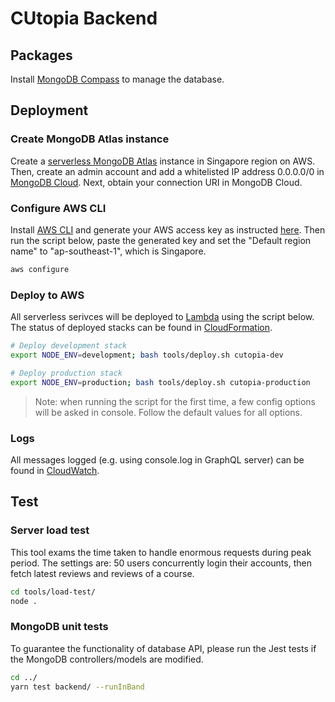 # CUtopia Backend

## Packages

Install [MongoDB Compass](https://www.mongodb.com/try/download/compass) to manage the database.

## Deployment

### Create MongoDB Atlas instance
Create a [serverless MongoDB Atlas](https://www.mongodb.com/pricing) instance in Singapore region on AWS. Then, create an admin account and add a whitelisted IP address 0.0.0.0/0 in [MongoDB Cloud](https://cloud.mongodb.com/). Next, obtain your connection URI in MongoDB Cloud.

### Configure AWS CLI
Install [AWS CLI](https://docs.aws.amazon.com/cli/latest/userguide/getting-started-install.html) and generate your AWS access key as instructed [here](https://docs.aws.amazon.com/general/latest/gr/aws-sec-cred-types.html#access-keys-and-secret-access-keys). Then run the script below, paste the generated key and set the "Default region name" to "ap-southeast-1", which is Singapore.

```bash
aws configure
```

### Deploy to AWS
All serverless serivces will be deployed to [Lambda](https://aws.amazon.com/lambda/) using the script below. The status of deployed stacks can be found in [CloudFormation](https://aws.amazon.com/cloudformation/).

```bash
# Deploy development stack
export NODE_ENV=development; bash tools/deploy.sh cutopia-dev

# Deploy production stack
export NODE_ENV=production; bash tools/deploy.sh cutopia-production
```

> Note: when running the script for the first time, a few config options will be asked in console. Follow the default values for all options.

### Logs
All messages logged (e.g. using console.log in GraphQL server) can be found in [CloudWatch](https://aws.amazon.com/cloudwatch/).

## Test
### Server load test
This tool exams the time taken to handle enormous requests during peak period. The settings are: 50 users concurrently login their accounts, then fetch latest reviews and reviews of a course.

```sh
cd tools/load-test/
node .
```

### MongoDB unit tests
To guarantee the functionality of database API, please run the Jest tests if the MongoDB controllers/models are modified.

```sh
cd ../
yarn test backend/ --runInBand
```
